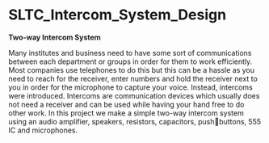 # SLTC_Intercom_System_Design

**Two-way Intercom System**

Many institutes and business need to have some sort of communications between each  department or groups in order for them to work efficiently. Most companies use telephones to  do this but this can be a hassle as you need to reach for the receiver, enter numbers and hold  the receiver next to you in order for the microphone to capture your voice. Instead, intercoms  were introduced. Intercoms are communication devices which usually does not need a receiver  and can be used while having your hand free to do other work. In this project we make a simple  two-way intercom system using an audio amplifier, speakers, resistors, capacitors, pushbuttons, 555 IC and microphones.
